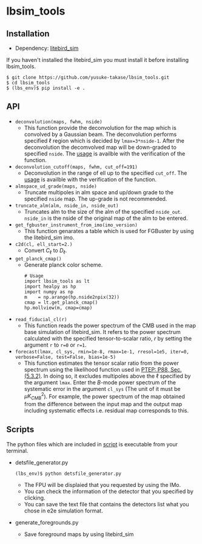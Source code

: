 # lbsim_tools
## Installation 
- Dependency: [litebird_sim](https://github.com/litebird/litebird_sim)

If you haven't installed the litebird_sim you must install it before installing lbsim_tools.
```
$ git clone https://github.com/yusuke-takase/lbsim_tools.git
$ cd lbsim_tools
$ (lbs_env)$ pip install -e .
```
## API
- `deconvolution(maps, fwhm, nside)`
    - This function provide the deconvolution for the map which is convolved by a Gaussian beam. The deconvolution performs specified $\ell$ region which is decided by `lmax=3*nside-1`. After the deconvolution the decomvolved map will be down-graded to specified `nside`. The [usage](./notebooks/deconv_verification.ipynb) is availble with the verification of the function. 
- `deconvolution_cutoff(maps, fwhm, cut_off=191)`
    - Deconvolution in the range of ell up to the specified `cut_off`. The [usage](./notebooks/deconv_verification.ipynb) is availble with the verification of the function. 
- `almspace_ud_grade(maps, nside)`
    - Truncate multipoles in alm space and up/down grade to the specified `nside` map. The up-grade is not recommended.
- `truncate_alm(alm, nside_in, nside_out)`
    - Truncates alm to the size of the alm of the specified `nside_out`. `nside_in` is the nside of the original map of the alm to be entered.
- `get_fgbuster_instrument_from_imo(imo_version)`
    - This function genarates a table which is used for FGBuster by using the litebird_sim imo. 
- `c2d(cl, ell_start=2.)`
    - Convert $C_\ell$ to $D_\ell$.
- `get_planck_cmap()`
    - Generate planck color scheme.
        ```
        # Usage
        import lbsim_tools as lt
        import healpy as hp
        import numpy as np
        m    = np.arange(hp.nside2npix(32))
        cmap = lt.get_planck_cmap()
        hp.mollview(m, cmap=cmap)
        ```
- `read_fiducial_cl(r)`
    - This function reads the power spectrum of the CMB used in the map base simulation of litebird_sim. 
    It refers to the power spectrum calculated with the specified tensor-to-scalar ratio, $r$ by setting the argument `r` to `r=0` or `r=1`.
- `forecast(lmax, cl_sys, rmin=1e-8, rmax=1e-1, rresol=1e5, iter=0, verbose=False, test=False, bias=1e-5)`
    - This function estimates the tensor scalar ratio from the power spectrum using the likelihood function used in [PTEP: P88, Sec. (5.3.2)](https://academic.oup.com/ptep/article/2023/4/042F01/6835420). 
    In doing so, it excludes multipoles above the $\ell$ specified by the argument `lmax`. Enter the $B$-mode power spectrum of the systematic error in the argument `cl_sys` (The unit of it must be $\mu K_{CMB}^2$). 
    For example, the power spectrum of the map obtained from the difference between the input map and the output map including systematic effects i.e. residual map corresponds to this.
    



## Scripts 
The python files which are included in [script](./script) is executable from your terminal.
- detsfile_generator.py
    ```
    (lbs_env)$ python detsfile_generator.py
    ```
    - The FPU will be displaied that you requested by using the IMo.
    - You can check the information of the detector that you specified by clicking.
    - You can save the text file that contains the detectors list what you chose in e2e simulation format. 

- generate_foregrounds.py
    - Save foreground maps by using litebird_sim 
 
 